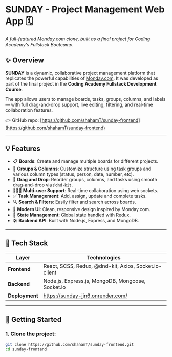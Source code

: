 
# SUNDAY - Project Management Web App 🗓️  
_A full-featured Monday.com clone, built as a final project for Coding Academy's Fullstack Bootcamp._

## ✨ Overview
**SUNDAY** is a dynamic, collaborative project management platform that replicates the powerful capabilities of [Monday.com](https://monday.com). It was developed as part of the final project in the **Coding Academy Fullstack Development Course**.

The app allows users to manage boards, tasks, groups, columns, and labels — with full drag-and-drop support, live editing, filtering, and real-time collaboration features.

👉 GitHub repo: [https://github.com/shahamT/sunday-frontend](https://github.com/shahamT/sunday-frontend)

---

## 💡 Features
- 📋 **Boards**: Create and manage multiple boards for different projects.
- 🧩 **Groups & Columns**: Customize structure using task groups and various column types (status, person, date, number, etc).
- 🔄 **Drag and Drop**: Reorder groups, columns, and tasks using smooth drag-and-drop via `@dnd-kit`.
- 🧑‍🤝‍🧑 **Multi-user Support**: Real-time collaboration using web sockets.
- ✅ **Task Management**: Add, assign, update and complete tasks.
- 🔍 **Search & Filters**: Easily filter and search across boards.
- 🎨 **Modern UI**: Clean, responsive design inspired by Monday.com.
- 🧠 **State Management**: Global state handled with Redux.
- 🛠️ **Backend API**: Built with Node.js, Express, and MongoDB.

---

## 🧱 Tech Stack

| Layer | Technologies |
|-------|--------------|
| **Frontend** | React, SCSS, Redux, @dnd-kit, Axios, Socket.io-client |
| **Backend** | Node.js, Express.js, MongoDB, Mongoose, Socket.io |
| **Deployment** | https://sunday-jjn6.onrender.com/ |

---

## 🚀 Getting Started

### 1. Clone the project:
```bash
git clone https://github.com/shahamT/sunday-frontend.git
cd sunday-frontend
